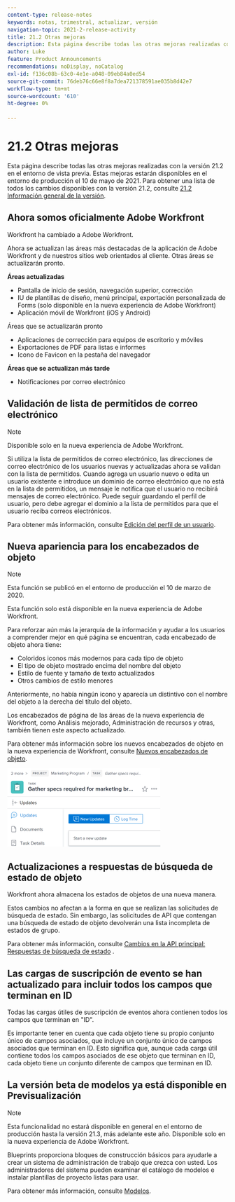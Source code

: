 ```yaml
---
content-type: release-notes
keywords: notas, trimestral, actualizar, versión
navigation-topic: 2021-2-release-activity
title: 21.2 Otras mejoras
description: Esta página describe todas las otras mejoras realizadas con la versión 21.2 en el entorno de vista previa. Estas mejoras estarán disponibles en el entorno de producción el 10 de mayo de 2021. Para obtener una lista de todos los cambios disponibles con la versión 21.2, consulte Información general de la versión 21.2.
author: Luke
feature: Product Announcements
recommendations: noDisplay, noCatalog
exl-id: f136c08b-63c0-4e1e-a048-09eb84a0ed54
source-git-commit: 76deb76c66e8f8a7dea721378591ae035b8d42e7
workflow-type: tm+mt
source-wordcount: '610'
ht-degree: 0%

---
```


# 21.2 Otras mejoras

Esta página describe todas las otras mejoras realizadas con la versión 21.2 en el entorno de vista previa. Estas mejoras estarán disponibles en el entorno de producción el 10 de mayo de 2021. Para obtener una lista de todos los cambios disponibles con la versión 21.2, consulte [21.2 Información general de la versión](../../../product-announcements/product-releases/21.2-release-activity/21-2-release-overview.md).

## Ahora somos oficialmente Adobe Workfront

Workfront ha cambiado a Adobe Workfront.

Ahora se actualizan las áreas más destacadas de la aplicación de Adobe Workfront y de nuestros sitios web orientados al cliente. Otras áreas se actualizarán pronto.

**Áreas actualizadas**

* Pantalla de inicio de sesión, navegación superior, corrección
* IU de plantillas de diseño, menú principal, exportación personalizada de Forms (solo disponible en la nueva experiencia de Adobe Workfront)
* Aplicación móvil de Workfront (iOS y Android)

Áreas que se actualizarán pronto

* Aplicaciones de corrección para equipos de escritorio y móviles
* Exportaciones de PDF para listas e informes
* Icono de Favicon en la pestaña del navegador

**Áreas que se actualizan más tarde**

* Notificaciones por correo electrónico

## Validación de lista de permitidos de correo electrónico

>[!NOTE]
>
>Disponible solo en la nueva experiencia de Adobe Workfront.

Si utiliza la lista de permitidos de correo electrónico, las direcciones de correo electrónico de los usuarios nuevas y actualizadas ahora se validan con la lista de permitidos. Cuando agrega un usuario nuevo o edita un usuario existente e introduce un dominio de correo electrónico que no está en la lista de permitidos, un mensaje le notifica que el usuario no recibirá mensajes de correo electrónico. Puede seguir guardando el perfil de usuario, pero debe agregar el dominio a la lista de permitidos para que el usuario reciba correos electrónicos.

Para obtener más información, consulte [Edición del perfil de un usuario](../../../administration-and-setup/add-users/create-and-manage-users/edit-a-users-profile.md).

## Nueva apariencia para los encabezados de objeto

>[!NOTE]
>
>Esta función se publicó en el entorno de producción el 10 de marzo de 2020.
>
>Esta función solo está disponible en la nueva experiencia de Adobe Workfront.

Para reforzar aún más la jerarquía de la información y ayudar a los usuarios a comprender mejor en qué página se encuentran, cada encabezado de objeto ahora tiene:

* Coloridos iconos más modernos para cada tipo de objeto
* El tipo de objeto mostrado encima del nombre del objeto
* Estilo de fuente y tamaño de texto actualizados
* Otros cambios de estilo menores

Anteriormente, no había ningún icono y aparecía un distintivo con el nombre del objeto a la derecha del título del objeto.

Los encabezados de página de las áreas de la nueva experiencia de Workfront, como Análisis mejorado, Administración de recursos y otras, también tienen este aspecto actualizado.

Para obtener más información sobre los nuevos encabezados de objeto en la nueva experiencia de Workfront, consulte [Nuevos encabezados de objeto](../../../workfront-basics/the-new-workfront-experience/new-object-headers.md).

![](assets/product-announcement-object-header-350x179.png)

## Actualizaciones a respuestas de búsqueda de estado de objeto

Workfront ahora almacena los estados de objetos de una nueva manera.

Estos cambios no afectan a la forma en que se realizan las solicitudes de búsqueda de estado. Sin embargo, las solicitudes de API que contengan una búsqueda de estado de objeto devolverán una lista incompleta de estados de grupo.

Para obtener más información, consulte [Cambios en la API principal: Respuestas de búsqueda de estado](../../../wf-api/api/api-changes-search.md) .

## Las cargas de suscripción de evento se han actualizado para incluir todos los campos que terminan en ID

Todas las cargas útiles de suscripción de eventos ahora contienen todos los campos que terminan en &quot;ID&quot;.

Es importante tener en cuenta que cada objeto tiene su propio conjunto único de campos asociados, que incluye un conjunto único de campos asociados que terminan en ID. Esto significa que, aunque cada carga útil contiene todos los campos asociados de ese objeto que terminan en ID, cada objeto tiene un conjunto diferente de campos que terminan en ID.

## La versión beta de modelos ya está disponible en Previsualización

>[!NOTE]
>
>Esta funcionalidad no estará disponible en general en el entorno de producción hasta la versión 21.3, más adelante este año. Disponible solo en la nueva experiencia de Adobe Workfront.

Blueprints proporciona bloques de construcción básicos para ayudarle a crear un sistema de administración de trabajo que crezca con usted. Los administradores del sistema pueden examinar el catálogo de modelos e instalar plantillas de proyecto listas para usar.

Para obtener más información, consulte [Modelos](../../../administration-and-setup/blueprints/blueprints.md).
